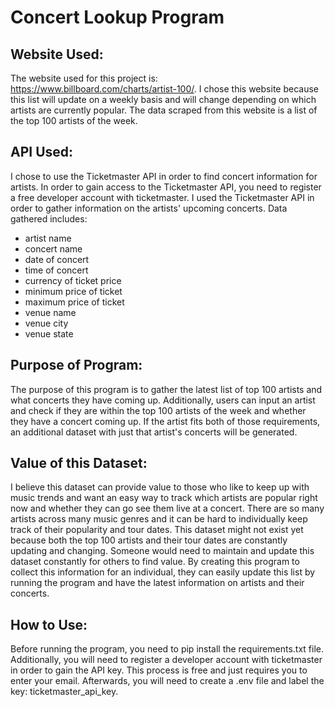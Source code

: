 # Concert Lookup Program
## Website Used:
The website used for this project is: https://www.billboard.com/charts/artist-100/.
I chose this website because this list will update on a weekly basis and will change depending on which artists are currently popular. 
The data scraped from this website is a list of the top 100 artists of the week. 
## API Used:
I chose to use the Ticketmaster API in order to find concert information for artists. In order to gain access to the Ticketmaster API, you need to register a free developer account with ticketmaster. I used the Ticketmaster API in order to gather information on the artists' upcoming concerts. Data gathered includes:
- artist name
- concert name
- date of concert
- time of concert
- currency of ticket price
- minimum price of ticket
- maximum price of ticket
- venue name
- venue city
- venue state
## Purpose of Program:
The purpose of this program is to gather the latest list of top 100 artists and what concerts they have coming up. Additionally, users can input an artist and check if they are within the top 100 artists of the week and whether they have a concert coming up. If the artist fits both of those requirements, an additional dataset with just that artist's concerts will be generated.
## Value of this Dataset:
I believe this dataset can provide value to those who like to keep up with music trends and want an easy way to track which artists are popular right now and whether they can go see them live at a concert. There are so many artists across many music genres and it can be hard to individually keep track of their popularity and tour dates. This dataset might not exist yet because both the top 100 artists and their tour dates are constantly updating and changing. Someone would need to maintain and update this dataset constantly for others to find value. By creating this program to collect this information for an individual, they can easily update this list by running the program and have the latest information on artists and their concerts.
## How to Use:
Before running the program, you need to pip install the requirements.txt file. Additionally, you will need to register a developer account with ticketmaster in order to gain the API key. This process is free and just requires you to enter your email. Afterwards, you will need to create a .env file and label the key: ticketmaster_api_key.